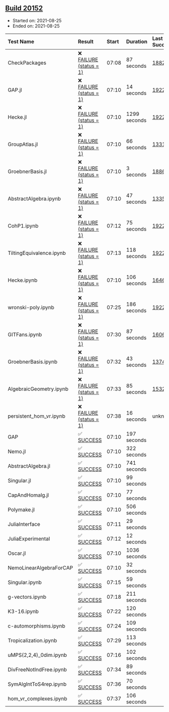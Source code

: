 ## [Build 20152](https://oscarci.mathematik.uni-kl.de/job/oscar/20152/)

* Started on: 2021-08-25
* Ended on: 2021-08-25

| Test Name    | Result | Start | Duration | Last Success | First Failure |
|:-------------|:-------|:------|:---------|:-------------|:--------------|
| CheckPackages | ❌ [FAILURE (status = 1)](https://oscarci.mathematik.uni-kl.de/job/oscar/20152/artifact/logs/build-20152/CheckPackages.log) | 07:08 | 87 seconds | [18822](https://oscarci.mathematik.uni-kl.de/job/oscar/18822/) | [18823](https://oscarci.mathematik.uni-kl.de/job/oscar/18823/) |
| GAP.jl | ❌ [FAILURE (status = 1)](https://oscarci.mathematik.uni-kl.de/job/oscar/20152/artifact/logs/build-20152/GAP.jl.log) | 07:10 | 14 seconds | [19222](https://oscarci.mathematik.uni-kl.de/job/oscar/19222/) | [20152](https://oscarci.mathematik.uni-kl.de/job/oscar/20152/) |
| Hecke.jl | ❌ [FAILURE (status = 1)](https://oscarci.mathematik.uni-kl.de/job/oscar/20152/artifact/logs/build-20152/Hecke.jl.log) | 07:10 | 1299 seconds | [19222](https://oscarci.mathematik.uni-kl.de/job/oscar/19222/) | [20152](https://oscarci.mathematik.uni-kl.de/job/oscar/20152/) |
| GroupAtlas.jl | ❌ [FAILURE (status = 1)](https://oscarci.mathematik.uni-kl.de/job/oscar/20152/artifact/logs/build-20152/GroupAtlas.jl.log) | 07:10 | 66 seconds | [13311](https://oscarci.mathematik.uni-kl.de/job/oscar/13311/) | [13312](https://oscarci.mathematik.uni-kl.de/job/oscar/13312/) |
| GroebnerBasis.jl | ❌ [FAILURE (status = 1)](https://oscarci.mathematik.uni-kl.de/job/oscar/20152/artifact/logs/build-20152/GroebnerBasis.jl.log) | 07:10 | 3 seconds | [18864](https://oscarci.mathematik.uni-kl.de/job/oscar/18864/) | [18865](https://oscarci.mathematik.uni-kl.de/job/oscar/18865/) |
| AbstractAlgebra.ipynb | ❌ [FAILURE (status = 1)](https://oscarci.mathematik.uni-kl.de/job/oscar/20152/artifact/logs/build-20152/AbstractAlgebra.ipynb.log) | 07:10 | 47 seconds | [13355](https://oscarci.mathematik.uni-kl.de/job/oscar/13355/) | [13356](https://oscarci.mathematik.uni-kl.de/job/oscar/13356/) |
| CohP1.ipynb | ❌ [FAILURE (status = 1)](https://oscarci.mathematik.uni-kl.de/job/oscar/20152/artifact/logs/build-20152/CohP1.ipynb.log) | 07:12 | 75 seconds | [19222](https://oscarci.mathematik.uni-kl.de/job/oscar/19222/) | [20152](https://oscarci.mathematik.uni-kl.de/job/oscar/20152/) |
| TiltingEquivalence.ipynb | ❌ [FAILURE (status = 1)](https://oscarci.mathematik.uni-kl.de/job/oscar/20152/artifact/logs/build-20152/TiltingEquivalence.ipynb.log) | 07:13 | 118 seconds | [19222](https://oscarci.mathematik.uni-kl.de/job/oscar/19222/) | [20152](https://oscarci.mathematik.uni-kl.de/job/oscar/20152/) |
| Hecke.ipynb | ❌ [FAILURE (status = 1)](https://oscarci.mathematik.uni-kl.de/job/oscar/20152/artifact/logs/build-20152/Hecke.ipynb.log) | 07:10 | 106 seconds | [16463](https://oscarci.mathematik.uni-kl.de/job/oscar/16463/) | [16464](https://oscarci.mathematik.uni-kl.de/job/oscar/16464/) |
| wronski-poly.ipynb | ❌ [FAILURE (status = 1)](https://oscarci.mathematik.uni-kl.de/job/oscar/20152/artifact/logs/build-20152/wronski-poly.ipynb.log) | 07:25 | 186 seconds | [19222](https://oscarci.mathematik.uni-kl.de/job/oscar/19222/) | [20152](https://oscarci.mathematik.uni-kl.de/job/oscar/20152/) |
| GITFans.ipynb | ❌ [FAILURE (status = 1)](https://oscarci.mathematik.uni-kl.de/job/oscar/20152/artifact/logs/build-20152/GITFans.ipynb.log) | 07:30 | 87 seconds | [16068](https://oscarci.mathematik.uni-kl.de/job/oscar/16068/) | [16069](https://oscarci.mathematik.uni-kl.de/job/oscar/16069/) |
| GroebnerBasis.ipynb | ❌ [FAILURE (status = 1)](https://oscarci.mathematik.uni-kl.de/job/oscar/20152/artifact/logs/build-20152/GroebnerBasis.ipynb.log) | 07:32 | 43 seconds | [13748](https://oscarci.mathematik.uni-kl.de/job/oscar/13748/) | [13749](https://oscarci.mathematik.uni-kl.de/job/oscar/13749/) |
| AlgebraicGeometry.ipynb | ❌ [FAILURE (status = 1)](https://oscarci.mathematik.uni-kl.de/job/oscar/20152/artifact/logs/build-20152/AlgebraicGeometry.ipynb.log) | 07:33 | 85 seconds | [15322](https://oscarci.mathematik.uni-kl.de/job/oscar/15322/) | [15323](https://oscarci.mathematik.uni-kl.de/job/oscar/15323/) |
| persistent_hom_vr.ipynb | ❌ [FAILURE (status = 1)](https://oscarci.mathematik.uni-kl.de/job/oscar/20152/artifact/logs/build-20152/persistent_hom_vr.ipynb.log) | 07:38 | 16 seconds | unknown | unknown |
| GAP | ✅ [SUCCESS](https://oscarci.mathematik.uni-kl.de/job/oscar/20152/artifact/logs/build-20152/GAP.log) | 07:10 | 197 seconds |  |  |
| Nemo.jl | ✅ [SUCCESS](https://oscarci.mathematik.uni-kl.de/job/oscar/20152/artifact/logs/build-20152/Nemo.jl.log) | 07:10 | 322 seconds |  |  |
| AbstractAlgebra.jl | ✅ [SUCCESS](https://oscarci.mathematik.uni-kl.de/job/oscar/20152/artifact/logs/build-20152/AbstractAlgebra.jl.log) | 07:10 | 741 seconds |  |  |
| Singular.jl | ✅ [SUCCESS](https://oscarci.mathematik.uni-kl.de/job/oscar/20152/artifact/logs/build-20152/Singular.jl.log) | 07:10 | 99 seconds |  |  |
| CapAndHomalg.jl | ✅ [SUCCESS](https://oscarci.mathematik.uni-kl.de/job/oscar/20152/artifact/logs/build-20152/CapAndHomalg.jl.log) | 07:10 | 77 seconds |  |  |
| Polymake.jl | ✅ [SUCCESS](https://oscarci.mathematik.uni-kl.de/job/oscar/20152/artifact/logs/build-20152/Polymake.jl.log) | 07:10 | 506 seconds |  |  |
| JuliaInterface | ✅ [SUCCESS](https://oscarci.mathematik.uni-kl.de/job/oscar/20152/artifact/logs/build-20152/JuliaInterface.log) | 07:11 | 29 seconds |  |  |
| JuliaExperimental | ✅ [SUCCESS](https://oscarci.mathematik.uni-kl.de/job/oscar/20152/artifact/logs/build-20152/JuliaExperimental.log) | 07:12 | 12 seconds |  |  |
| Oscar.jl | ✅ [SUCCESS](https://oscarci.mathematik.uni-kl.de/job/oscar/20152/artifact/logs/build-20152/Oscar.jl.log) | 07:10 | 1036 seconds |  |  |
| NemoLinearAlgebraForCAP | ✅ [SUCCESS](https://oscarci.mathematik.uni-kl.de/job/oscar/20152/artifact/logs/build-20152/NemoLinearAlgebraForCAP.log) | 07:10 | 32 seconds |  |  |
| Singular.ipynb | ✅ [SUCCESS](https://oscarci.mathematik.uni-kl.de/job/oscar/20152/artifact/logs/build-20152/Singular.ipynb.log) | 07:15 | 59 seconds |  |  |
| g-vectors.ipynb | ✅ [SUCCESS](https://oscarci.mathematik.uni-kl.de/job/oscar/20152/artifact/logs/build-20152/g-vectors.ipynb.log) | 07:18 | 211 seconds |  |  |
| K3-16.ipynb | ✅ [SUCCESS](https://oscarci.mathematik.uni-kl.de/job/oscar/20152/artifact/logs/build-20152/K3-16.ipynb.log) | 07:22 | 120 seconds |  |  |
| c-automorphisms.ipynb | ✅ [SUCCESS](https://oscarci.mathematik.uni-kl.de/job/oscar/20152/artifact/logs/build-20152/c-automorphisms.ipynb.log) | 07:24 | 109 seconds |  |  |
| Tropicalization.ipynb | ✅ [SUCCESS](https://oscarci.mathematik.uni-kl.de/job/oscar/20152/artifact/logs/build-20152/Tropicalization.ipynb.log) | 07:29 | 113 seconds |  |  |
| uMPS(2,2,4)_0dim.ipynb | ✅ [SUCCESS](https://oscarci.mathematik.uni-kl.de/job/oscar/20152/artifact/logs/build-20152/uMPS-2-2-4-_0dim.ipynb.log) | 07:16 | 102 seconds |  |  |
| DivFreeNotIndFree.ipynb | ✅ [SUCCESS](https://oscarci.mathematik.uni-kl.de/job/oscar/20152/artifact/logs/build-20152/DivFreeNotIndFree.ipynb.log) | 07:34 | 89 seconds |  |  |
| SymAlgIntToS4rep.ipynb | ✅ [SUCCESS](https://oscarci.mathematik.uni-kl.de/job/oscar/20152/artifact/logs/build-20152/SymAlgIntToS4rep.ipynb.log) | 07:36 | 70 seconds |  |  |
| hom_vr_complexes.ipynb | ✅ [SUCCESS](https://oscarci.mathematik.uni-kl.de/job/oscar/20152/artifact/logs/build-20152/hom_vr_complexes.ipynb.log) | 07:37 | 106 seconds |  |  |
